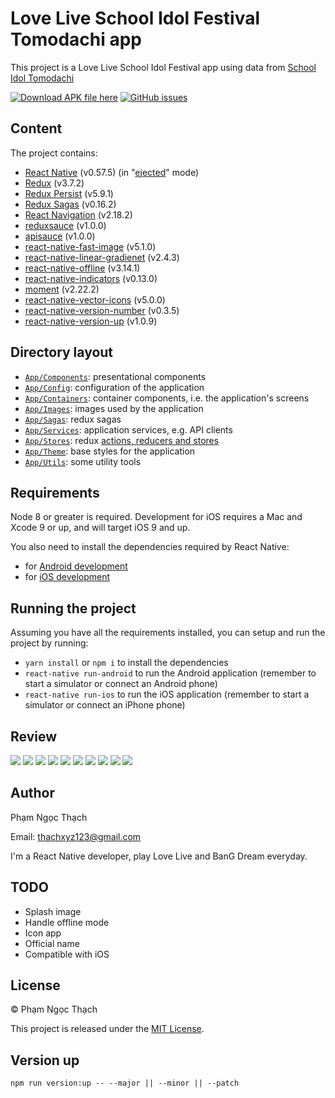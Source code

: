 # Love Live School Idol Festival Tomodachi app

This project is a Love Live School Idol Festival app using data from [School Idol Tomodachi](http://schoolido.lu/)

[![Download APK file here](https://img.shields.io/github/downloads/pnthach95/LLSIFTomodachiApp/total.svg?style=flat-square)](https://github.com/pnthach95/LLSIFTomodachiApp/releases)
[![GitHub issues](https://img.shields.io/github/issues/pnthach95/LLSIFTomodachiApp.svg?style=flat-square)](https://github.com/pnthach95/LLSIFTomodachiApp/issues)


## Content

The project contains:

- [React Native](https://facebook.github.io/react-native/) (v0.57.5) (in "[ejected](https://github.com/react-community/create-react-native-app/blob/master/EJECTING.md)" mode)
- [Redux](https://redux.js.org/) (v3.7.2)
- [Redux Persist](https://github.com/rt2zz/redux-persist) (v5.9.1)
- [Redux Sagas](https://redux-saga.js.org) (v0.16.2)
- [React Navigation](https://reactnavigation.org/) (v2.18.2)
- [reduxsauce](https://github.com/infinitered/reduxsauce) (v1.0.0)
- [apisauce](https://github.com/infinitered/apisauce) (v1.0.0)
- [react-native-fast-image](https://github.com/DylanVann/react-native-fast-image) (v5.1.0)
- [react-native-linear-gradienet](https://github.com/react-native-community/react-native-linear-gradient) (v2.4.3)
- [react-native-offline](https://github.com/rgommezz/react-native-offline) (v3.14.1)
- [react-native-indicators](https://github.com/n4kz/react-native-indicators) (v0.13.0)
- [moment](https://momentjs.com/) (v2.22.2)
- [react-native-vector-icons](https://github.com/oblador/react-native-vector-icons) (v5.0.0)
- [react-native-version-number](https://github.com/APSL/react-native-version-number) (v0.3.5)
- [react-native-version-up](https://github.com/gustarus/react-native-version-up) (v1.0.9)

## Directory layout

- [`App/Components`](App/Components): presentational components
- [`App/Config`](App/Config): configuration of the application
- [`App/Containers`](App/Containers): container components, i.e. the application's screens
- [`App/Images`](App/Images): images used by the application
- [`App/Sagas`](App/Sagas): redux sagas
- [`App/Services`](App/Services): application services, e.g. API clients
- [`App/Stores`](App/Stores): redux [actions, reducers and stores](https://redux.js.org/basics)
- [`App/Theme`](App/Theme): base styles for the application
- [`App/Utils`](App/Utils): some utility tools

## Requirements

Node 8 or greater is required. Development for iOS requires a Mac and Xcode 9 or up, and will target iOS 9 and up.

You also need to install the dependencies required by React Native:

- for [Android development](https://facebook.github.io/react-native/docs/getting-started.html#installing-dependencies-3)
- for [iOS development](https://facebook.github.io/react-native/docs/getting-started.html#installing-dependencies)

## Running the project

Assuming you have all the requirements installed, you can setup and run the project by running:

- `yarn install` or `npm i` to install the dependencies
- `react-native run-android` to run the Android application (remember to start a simulator or connect an Android phone)
- `react-native run-ios` to run the iOS application (remember to start a simulator or connect an iPhone phone)

## Review

![](docs/images/Screenshot_20181121-132306.png)
![](docs/images/Screenshot_20181121-132335.png)
![](docs/images/Screenshot_20181121-132351.png)
![](docs/images/Screenshot_20181121-132401.png)
![](docs/images/Screenshot_20181121-132410.png)
![](docs/images/Screenshot_20181121-132421.png)
![](docs/images/Screenshot_20181121-132506.png)
![](docs/images/Screenshot_20181121-132521.png)
![](docs/images/Screenshot_20181121-132555.png)
![](docs/images/Screenshot_20181121-132615.png)

## Author

Phạm Ngọc Thạch

Email: [thachxyz123@gmail.com](mailto:thachxyz123@gmail.com)

I'm a React Native developer, play Love Live and BanG Dream everyday.

## TODO

- Splash image
- Handle offline mode
- Icon app
- Official name
- Compatible with iOS

## License

© Phạm Ngọc Thạch

This project is released under the [MIT License](LICENSE).

## Version up

`npm run version:up -- --major || --minor || --patch`

